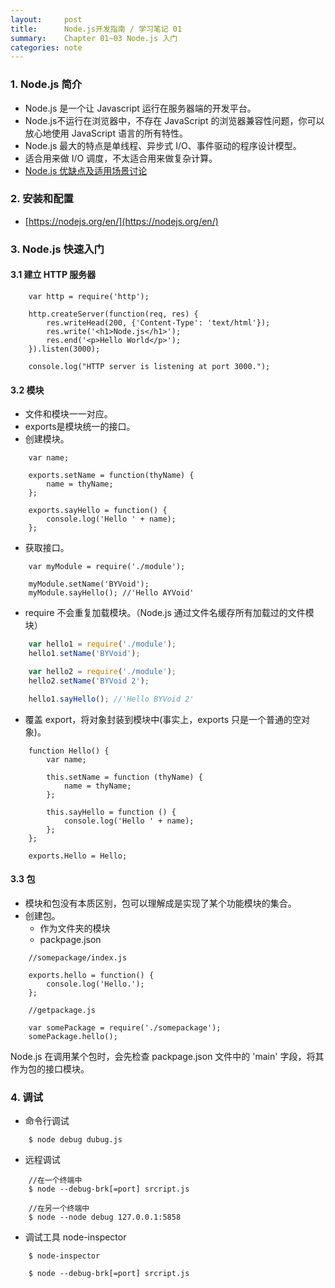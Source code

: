 ```yaml
---
layout:     post
title:      Node.js开发指南 / 学习笔记 01
summary:    Chapter 01~03 Node.js 入门
categories: note
---
```

### 1. Node.js 简介

- Node.js 是一个让 Javascript 运行在服务器端的开发平台。
- Node.js不运行在浏览器中，不存在 JavaScript 的浏览器兼容性问题，你可以放心地使用 JavaScript 语言的所有特性。
- Node.js 最大的特点是单线程、异步式 I/O、事件驱动的程序设计模型。
- 适合用来做 I/O 调度，不太适合用来做复杂计算。
- [Node.js 优缺点及适用场景讨论](http://www.cnblogs.com/sysuys/p/3460614.html)

### 2. 安装和配置

- [https://nodejs.org/en/](https://nodejs.org/en/)

### 3. Node.js 快速入门

#### 3.1 建立 HTTP 服务器

```
    var http = require('http');

    http.createServer(function(req, res) {
        res.writeHead(200, {'Content-Type': 'text/html'});
        res.write('<h1>Node.js</h1>');
        res.end('<p>Hello World</p>');
    }).listen(3000);

    console.log("HTTP server is listening at port 3000.");
```

#### 3.2 模块

- 文件和模块一一对应。
- exports是模块统一的接口。
- 创建模块。

```
    var name;

    exports.setName = function(thyName) {
        name = thyName;
    };

    exports.sayHello = function() {
        console.log('Hello ' + name);
    };
```
- 获取接口。

```
    var myModule = require('./module');

    myModule.setName('BYVoid');
    myModule.sayHello(); //'Hello AYVoid'
```
- require 不会重复加载模块。（Node.js 通过文件名缓存所有加载过的文件模块）

``` JavaScript
    var hello1 = require('./module');
    hello1.setName('BYVoid');

    var hello2 = require('./module');
    hello2.setName('BYVoid 2');

    hello1.sayHello(); //'Hello BYVoid 2'
```
- 覆盖 export，将对象封装到模块中(事实上，exports 只是一个普通的空对象)。

```
    function Hello() {
        var name;

        this.setName = function (thyName) {
            name = thyName;
        };

        this.sayHello = function () {
            console.log('Hello ' + name);
        };
    };

    exports.Hello = Hello;
```

#### 3.3 包

- 模块和包没有本质区别，包可以理解成是实现了某个功能模块的集合。
- 创建包。
	- 作为文件夹的模块
	- packpage.json

```
    //somepackage/index.js

    exports.hello = function() {
        console.log('Hello.');
    };

    //getpackage.js

    var somePackage = require('./somepackage');
    somePackage.hello();
```
Node.js 在调用某个包时，会先检查 packpage.json 文件中的 'main' 字段，将其作为包的接口模块。

### 4. 调试

- 命令行调试

```
    $ node debug dubug.js
```
- 远程调试

```
    //在一个终端中
    $ node --debug-brk[=port] srcript.js

    //在另一个终端中
    $ node --node debug 127.0.0.1:5858
```
- 调试工具 node-inspector

```
    $ node-inspector
```

```
    $ node --debug-brk[=port] srcript.js
```


